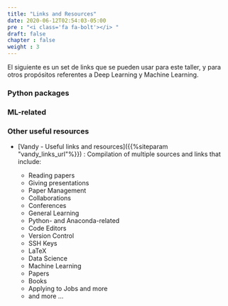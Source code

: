 ```yaml
---
title: "Links and Resources"
date: 2020-06-12T02:54:03-05:00
pre : "<i class='fa fa-bolt'></i> "
draft: false
chapter : false
weight : 3
---
```


El siguiente es un set de links que se pueden usar para este taller, y
para otros propósitos referentes a Deep Learning y Machine Learning.

### Python packages

### ML-related

### Other useful resources

- [Vandy - Useful links and resources]({{%siteparam "vandy_links_url"%}}) : 
    Compilation of multiple sources and links that include:

    - Reading papers
    - Giving presentations
    - Paper Management
    - Collaborations
    - Conferences
    - General Learning
    - Python- and Anaconda-related
    - Code Editors
    - Version Control
    - SSH Keys
    - LaTeX
    - Data Science
    - Machine Learning
    - Papers
    - Books
    - Applying to Jobs and more
    - and more ...
